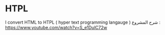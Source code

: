# HTPL
I convert HTML to HTPL ( hyper text programming langauge )
شرح المشروع :
https://www.youtube.com/watch?v=S_e1DulC72w
 
